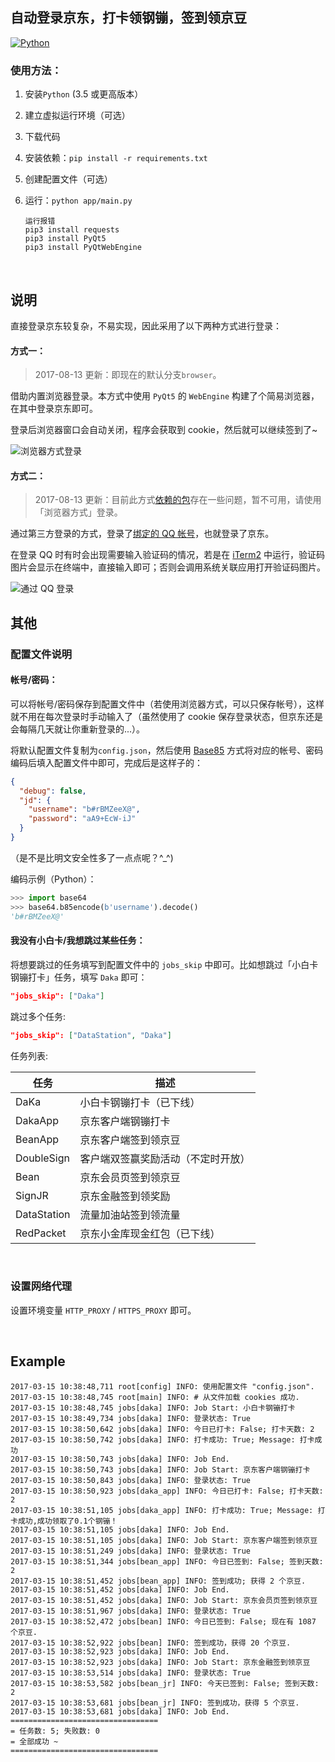 ## 自动登录京东，打卡领钢镚，签到领京豆

[![Python](https://img.shields.io/badge/Python-3.5%2B-blue.svg)](https://www.python.org)


### 使用方法：

1. 安装`Python` (3.5 或更高版本）

2. 建立虚拟运行环境（可选）

3. 下载代码

4. 安装依赖：`pip install -r requirements.txt`

5. 创建配置文件（可选）

6. 运行：`python app/main.py`
    ```
    运行报错
   pip3 install requests
   pip3 install PyQt5
   pip3 install PyQtWebEngine
   ```

<br>


## 说明

直接登录京东较复杂，不易实现，因此采用了以下两种方式进行登录：

#### 方式一：

> 2017-08-13 更新：即现在的默认分支`browser`。

借助内置浏览器登录。本方式中使用 `PyQt5` 的 `WebEngine` 构建了个简易浏览器，在其中登录京东即可。

登录后浏览器窗口会自动关闭，程序会获取到 cookie，然后就可以继续签到了~

![浏览器方式登录](docs/browser.png)


#### 方式二：

> 2017-08-13 更新：目前此方式[依赖的包](https://github.com/gera2ld/qqlib)存在一些问题，暂不可用，请使用「浏览器方式」登录。

通过第三方登录的方式，登录了[绑定的 QQ 帐号](https://safe.jd.com/union/index.action)，也就登录了京东。

在登录 QQ 时有时会出现需要输入验证码的情况，若是在 [iTerm2](http://www.iterm2.com/) 中运行，验证码图片会显示在终端中，直接输入即可；否则会调用系统关联应用打开验证码图片。

![通过 QQ 登录](docs/qq.png)


## 其他

### 配置文件说明

#### 帐号/密码：

可以将帐号/密码保存到配置文件中（若使用浏览器方式，可以只保存帐号），这样就不用在每次登录时手动输入了（虽然使用了 cookie 保存登录状态，但京东还是会每隔几天就让你重新登录的...）。

将默认配置文件复制为`config.json`，然后使用 [Base85](https://en.wikipedia.org/wiki/Ascii85) 方式将对应的帐号、密码编码后填入配置文件中即可，完成后是这样子的：

```json
{
  "debug": false,
  "jd": {
    "username": "b#rBMZeeX@",
    "password": "aA9+EcW-iJ"
  }
}
```

（是不是比明文安全性多了一点点呢？^_^)

编码示例（Python）：

```python
>>> import base64
>>> base64.b85encode(b'username').decode()
'b#rBMZeeX@'
```

#### 我没有小白卡/我想跳过某些任务：

将想要跳过的任务填写到配置文件中的 `jobs_skip` 中即可。比如想跳过「小白卡钢镚打卡」任务，填写 `Daka` 即可：

```json
"jobs_skip": ["Daka"]
```

跳过多个任务:

```json
"jobs_skip": ["DataStation", "Daka"]  
```

任务列表:

| 任务 | 描述 |
| --- | --- |
| DaKa | 小白卡钢镚打卡（已下线） |
| DakaApp | 京东客户端钢镚打卡 |
| BeanApp | 京东客户端签到领京豆 |
| DoubleSign | 客户端双签赢奖励活动（不定时开放） |
| Bean | 京东会员页签到领京豆 |
| SignJR | 京东金融签到领奖励 |
| DataStation | 流量加油站签到领流量 |
| RedPacket | 京东小金库现金红包（已下线） |

<br>


### 设置网络代理

设置环境变量 `HTTP_PROXY` / `HTTPS_PROXY` 即可。

<br>


## Example

```log
2017-03-15 10:38:48,711 root[config] INFO: 使用配置文件 "config.json".
2017-03-15 10:38:48,745 root[main] INFO: # 从文件加载 cookies 成功.
2017-03-15 10:38:48,745 jobs[daka] INFO: Job Start: 小白卡钢镚打卡
2017-03-15 10:38:49,734 jobs[daka] INFO: 登录状态: True
2017-03-15 10:38:50,642 jobs[daka] INFO: 今日已打卡: False; 打卡天数: 2
2017-03-15 10:38:50,742 jobs[daka] INFO: 打卡成功: True; Message: 打卡成功
2017-03-15 10:38:50,743 jobs[daka] INFO: Job End.
2017-03-15 10:38:50,743 jobs[daka] INFO: Job Start: 京东客户端钢镚打卡
2017-03-15 10:38:50,843 jobs[daka] INFO: 登录状态: True
2017-03-15 10:38:50,923 jobs[daka_app] INFO: 今日已打卡: False; 打卡天数: 2
2017-03-15 10:38:51,105 jobs[daka_app] INFO: 打卡成功: True; Message: 打卡成功,成功领取了0.1个钢镚！
2017-03-15 10:38:51,105 jobs[daka] INFO: Job End.
2017-03-15 10:38:51,105 jobs[daka] INFO: Job Start: 京东客户端签到领京豆
2017-03-15 10:38:51,249 jobs[daka] INFO: 登录状态: True
2017-03-15 10:38:51,344 jobs[bean_app] INFO: 今日已签到: False; 签到天数: 2
2017-03-15 10:38:51,452 jobs[bean_app] INFO: 签到成功; 获得 2 个京豆.
2017-03-15 10:38:51,452 jobs[daka] INFO: Job End.
2017-03-15 10:38:51,452 jobs[daka] INFO: Job Start: 京东会员页签到领京豆
2017-03-15 10:38:51,967 jobs[daka] INFO: 登录状态: True
2017-03-15 10:38:52,472 jobs[bean] INFO: 今日已签到: False; 现在有 1087 个京豆.
2017-03-15 10:38:52,922 jobs[bean] INFO: 签到成功，获得 20 个京豆.
2017-03-15 10:38:52,923 jobs[daka] INFO: Job End.
2017-03-15 10:38:52,923 jobs[daka] INFO: Job Start: 京东金融签到领京豆
2017-03-15 10:38:53,514 jobs[daka] INFO: 登录状态: True
2017-03-15 10:38:53,582 jobs[bean_jr] INFO: 今天已签到: False; 签到天数: 2
2017-03-15 10:38:53,681 jobs[bean_jr] INFO: 签到成功，获得 5 个京豆.
2017-03-15 10:38:53,681 jobs[daka] INFO: Job End.
=================================
= 任务数: 5; 失败数: 0
= 全部成功 ~
=================================
```
